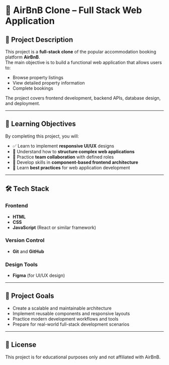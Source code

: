 # 🏡 AirBnB Clone – Full Stack Web Application

## 📌 Project Description
This project is a **full-stack clone** of the popular accommodation booking platform **AirBnB**.  
The main objective is to build a functional web application that allows users to:
- Browse property listings  
- View detailed property information  
- Complete bookings  

The project covers frontend development, backend APIs, database design, and deployment.

---

## 🎯 Learning Objectives
By completing this project, you will:

- ✅ Learn to implement **responsive UI/UX** designs  
- 🧠 Understand how to **structure complex web applications**  
- 🤝 Practice **team collaboration** with defined roles  
- 🧩 Develop skills in **component-based frontend architecture**  
- 🚀 Learn **best practices** for web application development

---

## 🛠️ Tech Stack

### Frontend
- **HTML**
- **CSS**
- **JavaScript** (React or similar framework)

### Version Control
- **Git** and **GitHub**

### Design Tools
- **Figma** (for UI/UX design)

---

## 🚀 Project Goals
- Create a scalable and maintainable architecture  
- Implement reusable components and responsive layouts  
- Practice modern development workflows and tools  
- Prepare for real-world full-stack development scenarios

---

## 📄 License
This project is for educational purposes only and not affiliated with AirBnB.

